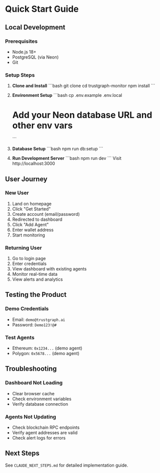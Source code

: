 # Quick Start Guide

## Local Development

### Prerequisites
- Node.js 18+
- PostgreSQL (via Neon)
- Git

### Setup Steps

1. **Clone and Install**
   \`\`\`bash
   git clone <repo-url>
   cd trustgraph-monitor
   npm install
   \`\`\`

2. **Environment Setup**
   \`\`\`bash
   cp .env.example .env.local
   # Add your Neon database URL and other env vars
   \`\`\`

3. **Database Setup**
   \`\`\`bash
   npm run db:setup
   \`\`\`

4. **Run Development Server**
   \`\`\`bash
   npm run dev
   \`\`\`
   Visit http://localhost:3000

## User Journey

### New User
1. Land on homepage
2. Click "Get Started"
3. Create account (email/password)
4. Redirected to dashboard
5. Click "Add Agent"
6. Enter wallet address
7. Start monitoring

### Returning User
1. Go to login page
2. Enter credentials
3. View dashboard with existing agents
4. Monitor real-time data
5. View alerts and analytics

## Testing the Product

### Demo Credentials
- Email: `demo@trustgraph.ai`
- Password: `Demo123!@#`

### Test Agents
- Ethereum: `0x1234...` (demo agent)
- Polygon: `0x5678...` (demo agent)

## Troubleshooting

### Dashboard Not Loading
- Clear browser cache
- Check environment variables
- Verify database connection

### Agents Not Updating
- Check blockchain RPC endpoints
- Verify agent addresses are valid
- Check alert logs for errors

## Next Steps
See `CLAUDE_NEXT_STEPS.md` for detailed implementation guide.

